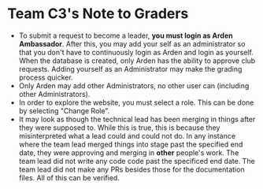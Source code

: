# Team C3's Note to Graders

* To submit a request to become a leader, **you must login as Arden Ambassador**. After this, you may add your self as an administrator so that you don't have to continuously login as Arden and login as yourself. When the database is created, only Arden has the ability to approve club requests. Adding yourself as an Administrator may make the grading process quicker.
* Only Arden may add other Administrators, no other user can (including other Administrators). 
* In order to explore the website, you must select a role. This can be done by selecting "Change Role".
* It may look as though the technical lead has been merging in things after they were supposed to. While this is true, this is because they misinterpreted what a lead could and could not do. In any instance where the team lead merged things into stage past the specified end date, they were approving and merging in **other** people's work. The team lead did not write any code code past the specificed end date. The team lead did not make any PRs besides those for the documentation files. All of this can be verified.
